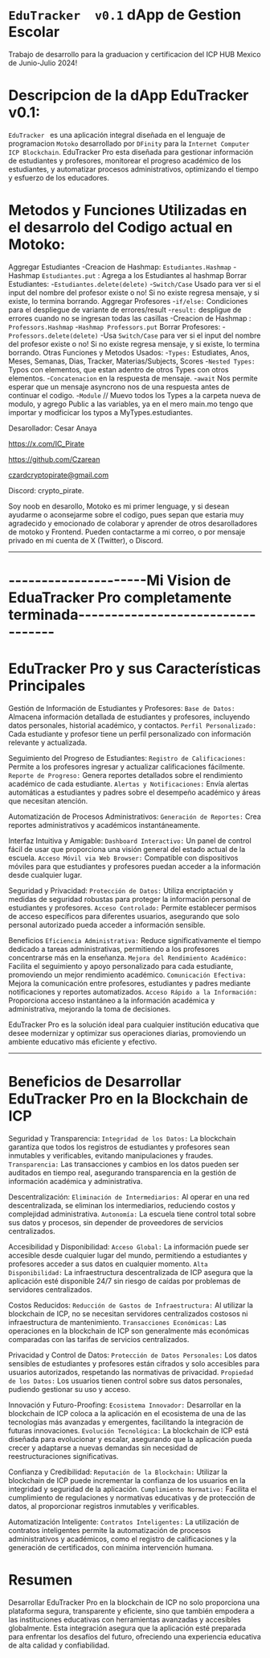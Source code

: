 # `EduTracker  v0.1`  dApp de Gestion Escolar
Trabajo de desarrollo para la graduacion y certificacion del ICP HUB Mexico de Junio-Julio 2024!

# Descripcion de la dApp EduTracker  v0.1:
`EduTracker ` es una aplicación integral diseñada en el lenguaje de programacion `Motoko` desarrollado por `DFinity` para la `Internet Computer ICP Blockchain`. EduTracker Pro esta diseñada para gestionar información de estudiantes y profesores, monitorear el progreso académico de los estudiantes, y automatizar procesos administrativos, optimizando el tiempo y esfuerzo de los educadores.

# Metodos y Funciones Utilizadas en el desarrolo del Codigo actual en Motoko:

Aggregar Estudiantes
    -Creacion de Hashmap: `Estudiantes.Hashmap`
    -Hashmap `Estudiantes.put` : Agrega a los Estudiantes al hashmap
Borrar Estudiantes:
    -`Estudiantes.delete(delete)`
    -`Switch/Case` Usado para ver si el input del nombre del profesor existe o no! Si no existe regresa mensaje, y si existe, lo termina borrando.
Aggregar Profesores
    -`if/else:` Condiciones para el despliegue de variante de errores/result
    -`result:` despligue de errores cuando no se ingresan todas las casillas
    -Creacion de Hashmap : `Professors.Hashmap`
    -`Hashmap Professors.put`
Borrar Profesores:
    -`Professors.delete(delete)`
    -Usa `Switch/Case` para ver si el input del nombre del profesor existe o no! Si no existe regresa mensaje, y si existe, lo termina borrando.
Otras Funciones y Metodos Usados:
    -`Types:` Estudiates, Anos, Meses, Semanas, Dias, Tracker, Materias/Subjects, Scores
    -`Nested Types:` Typos con elementos, que estan adentro de otros Types con otros elementos.
    -`Concatenacion` en la respuesta de mensaje.
    -`await` Nos permite esperar que un mensaje asyncrono nos de una respuesta antes de continuar el codigo.
    -`Module` // Muevo todos los Types a la carpeta nueva de modulo, y agrego Public a las variables, ya en el mero main.mo tengo que importar y modficicar los typos a MyTypes.estudiantes.


Desarollador: Cesar Anaya

https://x.com/IC_Pirate

https://github.com/Czarean

czardcryptopirate@gmail.com

Discord: crypto_pirate.


Soy noob en desarollo, Motoko es mi primer lenguage, y si desean ayudarme o aconsejarme sobre el codigo, pues sepan que estaria muy agradecido y emocionado de colaborar y aprender de otros desarolladores de motoko y Frontend. Pueden contactarme a mi correo, o por mensaje privado en mi cuenta de X (Twitter), o Discord.
______________________________________________________________________________________________________________________________________________

# ---------------------Mi Vision de EduaTracker Pro completamente terminada----------------------------------

# EduTracker Pro y sus Características Principales
Gestión de Información de Estudiantes y Profesores:
    `Base de Datos:` Almacena información detallada de estudiantes y profesores, incluyendo datos personales, historial académico, y contactos.
    `Perfil Personalizado:` Cada estudiante y profesor tiene un perfil personalizado con información relevante y actualizada.

Seguimiento del Progreso de Estudiantes:
    `Registro de Calificaciones:` Permite a los profesores ingresar y actualizar calificaciones fácilmente.
    `Reporte de Progreso:` Genera reportes detallados sobre el rendimiento académico de cada estudiante.
    `Alertas y Notificaciones:` Envía alertas automáticas a estudiantes y padres sobre el desempeño académico y áreas que necesitan atención.

Automatización de Procesos Administrativos:
    `Generación de Reportes:` Crea reportes administrativos y académicos instantáneamente.

Interfaz Intuitiva y Amigable:
    `Dashboard Interactivo:` Un panel de control fácil de usar que proporciona una visión general del estado actual de la escuela.
    `Acceso Móvil via Web Browser:` Compatible con dispositivos móviles para que estudiantes y profesores puedan acceder a la información desde cualquier lugar.

Seguridad y Privacidad:
    `Protección de Datos:` Utiliza encriptación y medidas de seguridad robustas para proteger la información personal de estudiantes y profesores.
    `Acceso Controlado:` Permite establecer permisos de acceso específicos para diferentes usuarios, asegurando que solo personal autorizado pueda acceder a información sensible.

Beneficios
    `Eficiencia Administrativa:` Reduce significativamente el tiempo dedicado a tareas administrativas, permitiendo a los profesores concentrarse más en la enseñanza.
    `Mejora del Rendimiento Académico:` Facilita el seguimiento y apoyo personalizado para cada estudiante, promoviendo un mejor rendimiento académico.
    `Comunicación Efectiva:` Mejora la comunicación entre profesores, estudiantes y padres mediante notificaciones y reportes automatizados.
    `Acceso Rápido a la Información:` Proporciona acceso instantáneo a la información académica y administrativa, mejorando la toma de decisiones.

EduTracker Pro es la solución ideal para cualquier institución educativa que desee modernizar y optimizar sus operaciones diarias, promoviendo un ambiente educativo más eficiente y efectivo.

______________________________________________________________________________________________________________________________________________


# Beneficios de Desarrollar EduTracker Pro en la Blockchain de ICP
Seguridad y Transparencia:
    `Integridad de los Datos:` La blockchain garantiza que todos los registros de estudiantes y profesores sean inmutables y verificables, evitando manipulaciones y fraudes.
    `Transparencia:` Las transacciones y cambios en los datos pueden ser auditados en tiempo real, asegurando transparencia en la gestión de información académica y administrativa.

Descentralización:
    `Eliminación de Intermediarios:` Al operar en una red descentralizada, se eliminan los intermediarios, reduciendo costos y complejidad administrativa.
    `Autonomía:` La escuela tiene control total sobre sus datos y procesos, sin depender de proveedores de servicios centralizados.

Accesibilidad y Disponibilidad:
    `Acceso Global:` La información puede ser accesible desde cualquier lugar del mundo, permitiendo a estudiantes y profesores acceder a sus datos en cualquier momento.
    `Alta Disponibilidad:` La infraestructura descentralizada de ICP asegura que la aplicación esté disponible 24/7 sin riesgo de caídas por problemas de servidores centralizados.

Costos Reducidos:
    `Reducción de Gastos de Infraestructura:` Al utilizar la blockchain de ICP, no se necesitan servidores centralizados costosos ni infraestructura de mantenimiento.
    `Transacciones Económicas:` Las operaciones en la blockchain de ICP son generalmente más económicas comparadas con las tarifas de servicios centralizados.

Privacidad y Control de Datos:
    `Protección de Datos Personales:` Los datos sensibles de estudiantes y profesores están cifrados y solo accesibles para usuarios autorizados, respetando las normativas de privacidad.
    `Propiedad de los Datos:` Los usuarios tienen control sobre sus datos personales, pudiendo gestionar su uso y acceso.

Innovación y Futuro-Proofing:
    `Ecosistema Innovador:` Desarrollar en la blockchain de ICP coloca a la aplicación en el ecosistema de una de las tecnologías más avanzadas y emergentes, facilitando la integración de futuras innovaciones.
    `Evolución Tecnológica:` La blockchain de ICP está diseñada para evolucionar y escalar, asegurando que la aplicación pueda crecer y adaptarse a nuevas demandas sin necesidad de reestructuraciones significativas.

Confianza y Credibilidad:
    `Reputación de la Blockchain:` Utilizar la blockchain de ICP puede incrementar la confianza de los usuarios en la integridad y seguridad de la aplicación.
    `Cumplimiento Normativo:` Facilita el cumplimiento de regulaciones y normativas educativas y de protección de datos, al proporcionar registros inmutables y verificables.

Automatización Inteligente:
    `Contratos Inteligentes:` La utilización de contratos inteligentes permite la automatización de procesos administrativos y académicos, como el registro de calificaciones y la generación de certificados, con mínima intervención humana.
    
# Resumen
Desarrollar EduTracker Pro en la blockchain de ICP no solo proporciona una plataforma segura, transparente y eficiente, sino que también empodera a las instituciones educativas con herramientas avanzadas y accesibles globalmente. Esta integración asegura que la aplicación esté preparada para enfrentar los desafíos del futuro, ofreciendo una experiencia educativa de alta calidad y confiabilidad.
